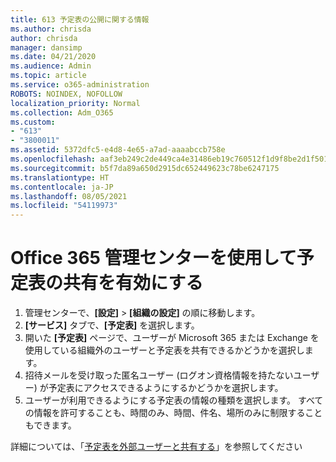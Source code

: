 ```yaml
---
title: 613 予定表の公開に関する情報
ms.author: chrisda
author: chrisda
manager: dansimp
ms.date: 04/21/2020
ms.audience: Admin
ms.topic: article
ms.service: o365-administration
ROBOTS: NOINDEX, NOFOLLOW
localization_priority: Normal
ms.collection: Adm_O365
ms.custom:
- "613"
- "3800011"
ms.assetid: 5372dfc5-e4d8-4e65-a7ad-aaaabccb758e
ms.openlocfilehash: aaf3eb249c2de449ca4e31486eb19c760512f1d9f8be2d1f501e7cdf54de62ed
ms.sourcegitcommit: b5f7da89a650d2915dc652449623c78be6247175
ms.translationtype: HT
ms.contentlocale: ja-JP
ms.lasthandoff: 08/05/2021
ms.locfileid: "54119973"
---
```

# <a name="enable-calendar-sharing-using-the-microsoft-365-admin-center"></a>Office 365 管理センターを使用して予定表の共有を有効にする

1. 管理センターで、**[設定]**   >   **[組織の設定]** の順に移動します。
2. **[サービス]** タブで、**[予定表]** を選択します。
3. 開いた **[予定表]** ページで、ユーザーが Microsoft 365 または Exchange を使用している組織外のユーザーと予定表を共有できるかどうかを選択します。
4. 招待メールを受け取った匿名ユーザー (ログオン資格情報を持たないユーザー) が予定表にアクセスできるようにするかどうかを選択します。
5. ユーザーが利用できるようにする予定表の情報の種類を選択します。 すべての情報を許可することも、時間のみ、時間、件名、場所のみに制限することもできます。

詳細については、「[予定表を外部ユーザーと共有する](https://docs.microsoft.com/microsoft-365/admin/manage/share-calendars-with-external-users)」を参照してください

